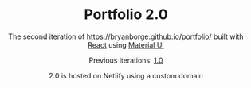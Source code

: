 <h1 align="center">
  Portfolio 2.0
</h1>
<p align="center">
  The second iteration of <a href="https://bryanborge.github.io/portfolio/" target="_blank">https://bryanborge.github.io/portfolio/</a> built with <a href="https://www.reactjs.org/" target="_blank">React</a> using <a href="https://mui.com/" target="_blank">Material UI</a>
</p>
<p align="center">
  Previous iterations:
  <a href="https://github.com/BryanBorge/portfolio" target="_blank">1.0</a>
</p>
<p align="center">
 2.0 is hosted on Netlify using a custom domain 
</p>

